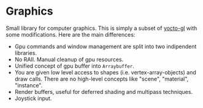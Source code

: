 # Graphics
Small library for computer graphics. This is simply a subset of [yocto-gl](https://github.com/xelatihy/yocto-gl) with some modifications. Here are the main differences:
- Gpu commands and window management are split into two indipendent libraries.
- No RAII. Manual cleanup of gpu resources.
- Unified concept of gpu buffer into `Arraybuffer`.
- You are given low level access to shapes (i.e. vertex-array-objects) and draw calls. There are no high-level concepts like "scene", "material", "instance".
- Render buffers, useful for deferred shading and multipass techniques.
- Joystick input.